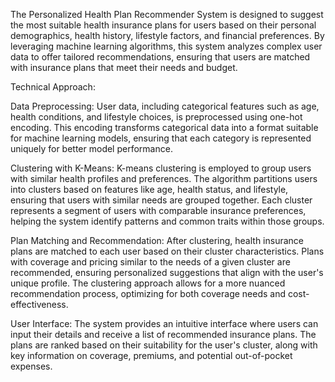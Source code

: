 The Personalized Health Plan Recommender System is designed to suggest the most suitable health insurance plans for users based on their personal demographics, health history, lifestyle factors, and financial preferences. By leveraging machine learning algorithms, this system analyzes complex user data to offer tailored recommendations, ensuring that users are matched with insurance plans that meet their needs and budget.

Technical Approach:

Data Preprocessing:
User data, including categorical features such as age, health conditions, and lifestyle choices, is preprocessed using one-hot encoding. This encoding transforms categorical data into a format suitable for machine learning models, ensuring that each category is represented uniquely for better model performance.

Clustering with K-Means:
K-means clustering is employed to group users with similar health profiles and preferences. The algorithm partitions users into clusters based on features like age, health status, and lifestyle, ensuring that users with similar needs are grouped together. Each cluster represents a segment of users with comparable insurance preferences, helping the system identify patterns and common traits within those groups.

Plan Matching and Recommendation:
After clustering, health insurance plans are matched to each user based on their cluster characteristics. Plans with coverage and pricing similar to the needs of a given cluster are recommended, ensuring personalized suggestions that align with the user's unique profile. The clustering approach allows for a more nuanced recommendation process, optimizing for both coverage needs and cost-effectiveness.

User Interface:
The system provides an intuitive interface where users can input their details and receive a list of recommended insurance plans. The plans are ranked based on their suitability for the user's cluster, along with key information on coverage, premiums, and potential out-of-pocket expenses.
